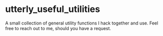 # utterly_useful_utilities
 A small collection of general utility functions I hack together and use. Feel free to reach out to me, should you have a request.
